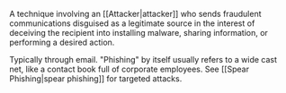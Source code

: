 A technique involving an [[Attacker|attacker]] who sends fraudulent communications disguised as a legitimate source in the interest of deceiving the recipient into installing malware, sharing information, or performing a desired action.

Typically through email. "Phishing" by itself usually refers to a wide cast net, like a contact book full of corporate employees. See [[Spear Phishing|spear phishing]] for targeted attacks.

